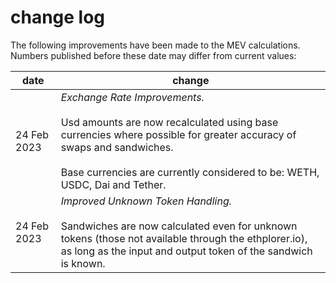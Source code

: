 # change log

The following improvements have been made to the MEV calculations. Numbers published before these date may differ from current values:

| date          | change                                                                      |
|---------------|-----------------------------------------------------------------------------|
|24 Feb 2023|_Exchange Rate Improvements._<br><br>Usd amounts are now recalculated using base currencies where possible for greater accuracy of swaps and sandwiches.<br><br>Base currencies are currently considered to be: WETH, USDC, Dai and Tether.|
|24 Feb 2023|_Improved Unknown Token Handling._<br><br>Sandwiches are now calculated even for unknown tokens (those not available through the ethplorer.io), as long as the input and output token of the sandwich is known.|
